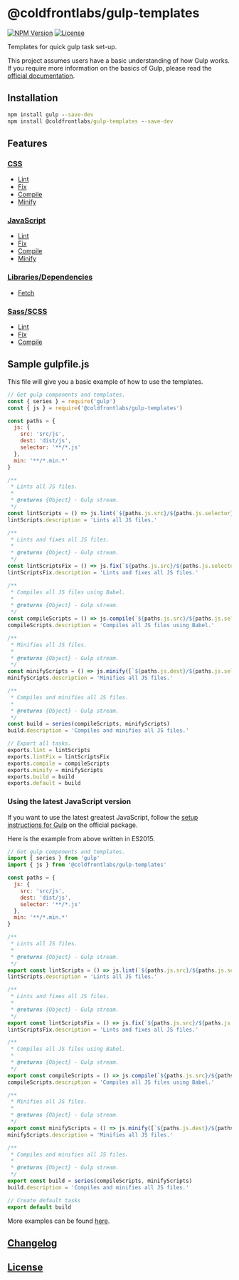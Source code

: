 # @coldfrontlabs/gulp-templates

[![NPM Version](https://img.shields.io/npm/v/@coldfrontlabs/gulp-templates.svg?style=for-the-badge)](https://www.npmjs.org/package/@coldfrontlabs/gulp-templates)
[![License](https://img.shields.io/github/license/coldfrontlabs/gulp-templates.svg?style=for-the-badge)](/LICENSE)

Templates for quick gulp task set-up.

This project assumes users have a basic understanding of how Gulp works. If you require more information on the basics of Gulp, please read the [official documentation](https://gulpjs.com/docs/en/getting-started/quick-start).

## Installation

```cmd
npm install gulp --save-dev
npm install @coldfrontlabs/gulp-templates --save-dev
```

## Features

### [CSS](docs/css.md#css-tasks)

* [Lint](docs/css.md#linting)
* [Fix](docs/css.md#fixing-linting-violations)
* [Compile](docs/css.md#compiling)
* [Minify](docs/css.md#minifying)

### [JavaScript](docs/js.md#javascript-tasks)

* [Lint](docs/js.md#linting)
* [Fix](docs/js.md#fixing-linting-violations)
* [Compile](docs/js.md#compiling)
* [Minify](docs/js.md#minifying)

### [Libraries/Dependencies](docs/lib.md#librarydependency-tasks)

* [Fetch](docs/lib.md#fetching)

### [Sass/SCSS](docs/sass.md#sassscss-tasks)

* [Lint](docs/sass.md#linting)
* [Fix](docs/sass.md#fixing-linting-violations)
* [Compile](docs/sass.md#compiling)

## Sample gulpfile.js

This file will give you a basic example of how to use the templates.

```jsx
// Get gulp components and templates.
const { series } = require('gulp')
const { js } = require('@coldfrontlabs/gulp-templates')

const paths = {
  js: {
    src: 'src/js',
    dest: 'dist/js',
    selector: '**/*.js'
  },
  min: '**/*.min.*'
}

/**
 * Lints all JS files.
 *
 * @returns {Object} - Gulp stream.
 */
const lintScripts = () => js.lint(`${paths.js.src}/${paths.js.selector}`)
lintScripts.description = 'Lints all JS files.'

/**
 * Lints and fixes all JS files.
 *
 * @returns {Object} - Gulp stream.
 */
const lintScriptsFix = () => js.fix(`${paths.js.src}/${paths.js.selector}`)
lintScriptsFix.description = 'Lints and fixes all JS files.'

/**
 * Compiles all JS files using Babel.
 *
 * @returns {Object} - Gulp stream.
 */
const compileScripts = () => js.compile(`${paths.js.src}/${paths.js.selector}`, paths.js.dest)
compileScripts.description = 'Compiles all JS files using Babel.'

/**
 * Minifies all JS files.
 *
 * @returns {Object} - Gulp stream.
 */
const minifyScripts = () => js.minify([`${paths.js.dest}/${paths.js.selector}`, `!${paths.min}`], paths.js.dest)
minifyScripts.description = 'Minifies all JS files.'

/**
 * Compiles and minifies all JS files.
 *
 * @returns {Object} - Gulp stream.
 */
const build = series(compileScripts, minifyScripts)
build.description = 'Compiles and minifies all JS files.'

// Export all tasks.
exports.lint = lintScripts
exports.lintFix = lintScriptsFix
exports.compile = compileScripts
exports.minify = minifyScripts
exports.build = build
exports.default = build
```

### Using the latest JavaScript version

If you want to use the latest greatest JavaScript, follow the [setup instructions for Gulp](https://www.npmjs.com/package/gulp#use-latest-javascript-version-in-your-gulpfile) on the official package.

Here is the example from above written in ES2015.

```jsx
// Get gulp components and templates.
import { series } from 'gulp'
import { js } from '@coldfrontlabs/gulp-templates'

const paths = {
  js: {
    src: 'src/js',
    dest: 'dist/js',
    selector: '**/*.js'
  },
  min: '**/*.min.*'
}

/**
 * Lints all JS files.
 *
 * @returns {Object} - Gulp stream.
 */
export const lintScripts = () => js.lint(`${paths.js.src}/${paths.js.selector}`)
lintScripts.description = 'Lints all JS files.'

/**
 * Lints and fixes all JS files.
 *
 * @returns {Object} - Gulp stream.
 */
export const lintScriptsFix = () => js.fix(`${paths.js.src}/${paths.js.selector}`)
lintScriptsFix.description = 'Lints and fixes all JS files.'

/**
 * Compiles all JS files using Babel.
 *
 * @returns {Object} - Gulp stream.
 */
export const compileScripts = () => js.compile(`${paths.js.src}/${paths.js.selector}`, paths.js.dest)
compileScripts.description = 'Compiles all JS files using Babel.'

/**
 * Minifies all JS files.
 *
 * @returns {Object} - Gulp stream.
 */
export const minifyScripts = () => js.minify([`${paths.js.dest}/${paths.js.selector}`, `!${paths.min}`], paths.js.dest)
minifyScripts.description = 'Minifies all JS files.'

/**
 * Compiles and minifies all JS files.
 *
 * @returns {Object} - Gulp stream.
 */
export const build = series(compileScripts, minifyScripts)
build.description = 'Compiles and minifies all JS files.'

// Create default tasks
export default build
```

More examples can be found [here](/examples).

## [Changelog](/CHANGELOG.md)

## [License](/LICENSE)
